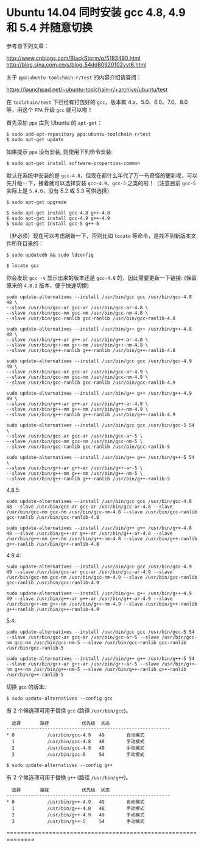 
# Ubuntu 14.04 同时安装 gcc 4.8, 4.9 和 5.4 并随意切换

参考自下列文章：

http://www.cnblogs.com/BlackStorm/p/5183490.html<br/>
http://blog.sina.com.cn/s/blog_54dd80920102vvt6.html

关于 `ppa:ubuntu-toolchain-r/test` 的内容介绍请查阅：

https://launchpad.net/~ubuntu-toolchain-r/+archive/ubuntu/test

在 `toolchain/test` 下已经有打包好的 `gcc`，版本有 4.x、5.0、6.0、7.0、8.0 等，用这个 `PPA` 升级 `gcc` 就可以啦！

首先添加 `ppa` 库到 Ubuntu 的 `apt-get`：

	$ sudo add-apt-repository ppa:ubuntu-toolchain-r/test
	$ sudo apt-get update

如果提示 `ppa` 没有安装, 则使用下列命令安装:

	$ sudo apt-get install software-properties-common

默认在系统中安装的是 `gcc-4.8`，但现在都什么年代了万一有奇怪的更新呢，可以先升级一下，接着就可以选择安装 `gcc-4.9`、`gcc-5` 之类的啦！（注意目前 `gcc-5` 实际上是 `5.4.0`，没有 5.2 或 5.3 可供选择）

	$ sudo apt-get upgrade

	$ sudo apt-get install gcc-4.8 g++-4.8
	$ sudo apt-get install gcc-4.9 g++-4.9
	$ sudo apt-get install gcc-5 g++-5

（非必须）现在可以考虑刷新一下，否则比如 `locate` 等命令，是找不到新版本文件所在目录的：

	$ sudo updatedb && sudo ldconfig

	$ locate gcc

你会发现 `gcc -v` 显示出来的版本还是 `gcc-4.8` 的，因此需要更新一下链接:
(保留原来的 `4.8.2` 版本，便于快速切换)

	sudo update-alternatives --install /usr/bin/gcc gcc /usr/bin/gcc-4.8 48 \
	--slave /usr/bin/gcc-ar gcc-ar /usr/bin/gcc-ar-4.8 \
	--slave /usr/bin/gcc-nm gcc-nm /usr/bin/gcc-nm-4.8 \
	--slave /usr/bin/gcc-ranlib gcc-ranlib /usr/bin/gcc-ranlib-4.8

	sudo update-alternatives --install /usr/bin/g++ g++ /usr/bin/g++-4.8 48 \
	--slave /usr/bin/g++-ar g++-ar /usr/bin/g++-ar-4.8 \
	--slave /usr/bin/g++-nm g++-nm /usr/bin/g++-nm-4.8 \
	--slave /usr/bin/g++-ranlib g++-ranlib /usr/bin/g++-ranlib-4.8

	sudo update-alternatives --install /usr/bin/gcc gcc /usr/bin/gcc-4.9 49 \
	--slave /usr/bin/gcc-ar gcc-ar /usr/bin/gcc-ar-4.9 \
	--slave /usr/bin/gcc-nm gcc-nm /usr/bin/gcc-nm-4.9 \
	--slave /usr/bin/gcc-ranlib gcc-ranlib /usr/bin/gcc-ranlib-4.9

	sudo update-alternatives --install /usr/bin/g++ g++ /usr/bin/g++-4.9 49 \
	--slave /usr/bin/g++-ar g++-ar /usr/bin/g++-ar-4.9 \
	--slave /usr/bin/g++-nm g++-nm /usr/bin/g++-nm-4.9 \
	--slave /usr/bin/g++-ranlib g++-ranlib /usr/bin/g++-ranlib-4.9

	sudo update-alternatives --install /usr/bin/gcc gcc /usr/bin/gcc-5 54 \
	--slave /usr/bin/gcc-ar gcc-ar /usr/bin/gcc-ar-5 \
	--slave /usr/bin/gcc-nm gcc-nm /usr/bin/gcc-nm-5 \
	--slave /usr/bin/gcc-ranlib gcc-ranlib /usr/bin/gcc-ranlib-5

	sudo update-alternatives --install /usr/bin/g++ g++ /usr/bin/g++-5 54 \
	--slave /usr/bin/g++-ar g++-ar /usr/bin/g++-ar-5 \
	--slave /usr/bin/g++-nm g++-nm /usr/bin/g++-nm-5 \
	--slave /usr/bin/g++-ranlib g++-ranlib /usr/bin/g++-ranlib-5

4.8.5:

	sudo update-alternatives --install /usr/bin/gcc gcc /usr/bin/gcc-4.8 48 --slave /usr/bin/gcc-ar gcc-ar /usr/bin/gcc-ar-4.8 --slave /usr/bin/gcc-nm gcc-nm /usr/bin/gcc-nm-4.8 --slave /usr/bin/gcc-ranlib gcc-ranlib /usr/bin/gcc-ranlib-4.8

	sudo update-alternatives --install /usr/bin/g++ g++ /usr/bin/g++-4.8 48 --slave /usr/bin/g++-ar g++-ar /usr/bin/g++-ar-4.8 --slave /usr/bin/g++-nm g++-nm /usr/bin/g++-nm-4.8 --slave /usr/bin/g++-ranlib g++-ranlib /usr/bin/g++-ranlib-4.8

4.9.4:

	sudo update-alternatives --install /usr/bin/gcc gcc /usr/bin/gcc-4.9 49 --slave /usr/bin/gcc-ar gcc-ar /usr/bin/gcc-ar-4.9 --slave /usr/bin/gcc-nm gcc-nm /usr/bin/gcc-nm-4.9 --slave /usr/bin/gcc-ranlib gcc-ranlib /usr/bin/gcc-ranlib-4.9

	sudo update-alternatives --install /usr/bin/g++ g++ /usr/bin/g++-4.9 49 --slave /usr/bin/g++-ar g++-ar /usr/bin/g++-ar-4.9 --slave /usr/bin/g++-nm g++-nm /usr/bin/g++-nm-4.9 --slave /usr/bin/g++-ranlib g++-ranlib /usr/bin/g++-ranlib-4.9

5.4:

	sudo update-alternatives --install /usr/bin/gcc gcc /usr/bin/gcc-5 54 --slave /usr/bin/gcc-ar gcc-ar /usr/bin/gcc-ar-5 --slave /usr/bin/gcc-nm gcc-nm /usr/bin/gcc-nm-5 --slave /usr/bin/gcc-ranlib gcc-ranlib /usr/bin/gcc-ranlib-5

	sudo update-alternatives --install /usr/bin/g++ g++ /usr/bin/g++-5 54 --slave /usr/bin/g++-ar g++-ar /usr/bin/g++-ar-5 --slave /usr/bin/g++-nm g++-nm /usr/bin/g++-nm-5 --slave /usr/bin/g++-ranlib g++-ranlib /usr/bin/g++-ranlib-5

切换 `gcc` 的版本:

	$ sudo update-alternatives --config gcc

有 2 个候选项可用于替换 `gcc` (路径 `/usr/bin/gcc`)。

	  选择       路径            优先级  状态
	------------------------------------------------------------
	* 0            /usr/bin/gcc-4.9   49        自动模式
	  1            /usr/bin/gcc-4.8   48        手动模式
	  2            /usr/bin/gcc-4.9   49        手动模式
  	  3            /usr/bin/gcc-5     54        手动模式

	$ sudo update-alternatives --config g++

有 2 个候选项可用于替换 `g++` (路径 `/usr/bin/g++`)。

	  选择       路径            优先级  状态
	------------------------------------------------------------
	* 0            /usr/bin/g++-4.9   49        自动模式
	  1            /usr/bin/g++-4.8   48        手动模式
	  2            /usr/bin/g++-4.9   49        手动模式
  	  3            /usr/bin/g++-5     54        手动模式

==============================================================

